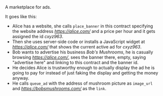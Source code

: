 A marketplace for ads.

It goes like this:

* Alice has a website, she calls `place_banner` in this contract specifying the website address _https://alice.com/_ and a price per hour and it gets assigned the id _cxyz963_.
* Then she uses server-side code or installs a JavaScript widget at _https://alice.com/_ that shows the current active ad for _cxyz963_.
* Bob wants to advertise his business _Bob's Mushrooms_, he is casually browsing _https://alice.com/_, sees the banner there, empty, saying "advertise here" and linking to this contract and the banner id.
* He decides Alice is trustworthy enough to actually display the ad he is going to pay for instead of just faking the display and getting the money anyway.
* He calls `queue_ad` with the address of mushroom picture as `image_url` and _https://bobsmushrooms.com/_ as the `link`.